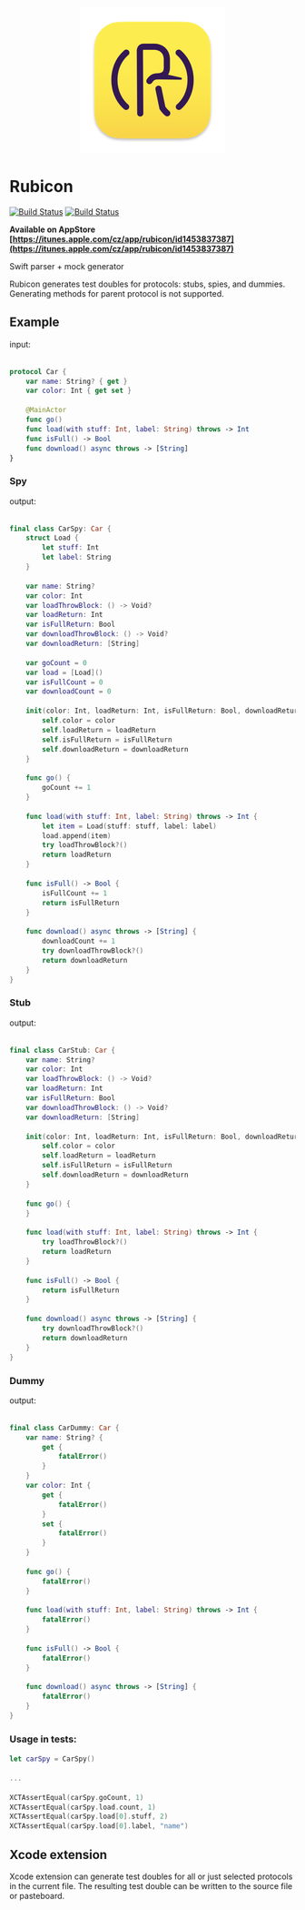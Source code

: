 <p align="center">
  <a href="https://github.com/raptorxcz/Rubicon">
      <img src="Application/RubiconApp/Assets.xcassets/AppIcon.appiconset/mac-256.png" alt="Rubicon" srcset="Application/RubiconApp/Assets.xcassets/AppIcon.appiconset/mac-512.png 2x" />
    </a>
</p>

# Rubicon
[![Build Status](https://travis-ci.org/raptorxcz/Rubicon.svg?branch=master)](https://travis-ci.org/raptorxcz/Rubicon)
[![Build Status](https://codecov.io/gh/raptorxcz/Rubicon/branch/master/graph/badge.svg)](https://codecov.io/gh/raptorxcz/Rubicon)

**Available on AppStore [https://itunes.apple.com/cz/app/rubicon/id1453837387](https://itunes.apple.com/cz/app/rubicon/id1453837387)**

Swift parser + mock generator

Rubicon generates test doubles for protocols: stubs, spies, and dummies. Generating methods for parent protocol is not supported.

## Example

input:

```swift

protocol Car {
    var name: String? { get }
    var color: Int { get set }
    
    @MainActor
    func go()
    func load(with stuff: Int, label: String) throws -> Int
    func isFull() -> Bool
    func download() async throws -> [String]
}

```

### Spy

output:

```swift

final class CarSpy: Car {
    struct Load {
        let stuff: Int
        let label: String
    }

    var name: String?
    var color: Int
    var loadThrowBlock: () -> Void?
    var loadReturn: Int
    var isFullReturn: Bool
    var downloadThrowBlock: () -> Void?
    var downloadReturn: [String]

    var goCount = 0
    var load = [Load]()
    var isFullCount = 0
    var downloadCount = 0

    init(color: Int, loadReturn: Int, isFullReturn: Bool, downloadReturn: [String]) {
        self.color = color
        self.loadReturn = loadReturn
        self.isFullReturn = isFullReturn
        self.downloadReturn = downloadReturn
    }

    func go() {
        goCount += 1
    }

    func load(with stuff: Int, label: String) throws -> Int {
        let item = Load(stuff: stuff, label: label)
        load.append(item)
        try loadThrowBlock?()
        return loadReturn
    }

    func isFull() -> Bool {
        isFullCount += 1
        return isFullReturn
    }

    func download() async throws -> [String] {
        downloadCount += 1
        try downloadThrowBlock?()
        return downloadReturn
    }
}

```

### Stub

output:

```swift

final class CarStub: Car {
    var name: String?
    var color: Int
    var loadThrowBlock: () -> Void?
    var loadReturn: Int
    var isFullReturn: Bool
    var downloadThrowBlock: () -> Void?
    var downloadReturn: [String]

    init(color: Int, loadReturn: Int, isFullReturn: Bool, downloadReturn: [String]) {
        self.color = color
        self.loadReturn = loadReturn
        self.isFullReturn = isFullReturn
        self.downloadReturn = downloadReturn
    }

    func go() {
    }

    func load(with stuff: Int, label: String) throws -> Int {
        try loadThrowBlock?()
        return loadReturn
    }

    func isFull() -> Bool {
        return isFullReturn
    }

    func download() async throws -> [String] {
        try downloadThrowBlock?()
        return downloadReturn
    }
}

```

### Dummy

output:

```swift

final class CarDummy: Car {
    var name: String? {
        get {
            fatalError()
        }
    }
    var color: Int {
        get {
            fatalError()
        }
        set {
            fatalError()
        }
    }

    func go() {
        fatalError()
    }

    func load(with stuff: Int, label: String) throws -> Int {
        fatalError()
    }

    func isFull() -> Bool {
        fatalError()
    }

    func download() async throws -> [String] {
        fatalError()
    }
}

```

### Usage in tests:

```swift
let carSpy = CarSpy()

...

XCTAssertEqual(carSpy.goCount, 1)
XCTAssertEqual(carSpy.load.count, 1)
XCTAssertEqual(carSpy.load[0].stuff, 2)
XCTAssertEqual(carSpy.load[0].label, "name")
```

## Xcode extension

Xcode extension can generate test doubles for all or just selected protocols in the current file. The resulting test double can be written to the source file or pasteboard.

